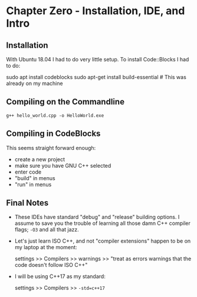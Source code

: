 # Chapter Zero - Installation, IDE, and Intro

## Installation

With Ubuntu 18.04 I had to do very little setup. To install Code::Blocks I had to do:

sudo apt install codeblocks
sudo apt-get install build-essential  # This was already on my machine

## Compiling on the Commandline

    g++ hello_world.cpp -o HelloWorld.exe

## Compiling in CodeBlocks

This seems straight forward enough:

* create a new project
* make sure you have GNU C++ selected
* enter code
* "build" in menus
* "run" in menus

## Final Notes

* These IDEs have standard "debug" and "release" building options. I assume to save you the trouble of learning all those damn C++ compiler flags; `-O3` and all that jazz.

* Let's just learn ISO C++, and not "compiler extensions" happen to be on my laptop at the moment:

    settings >> Compilers >> warnings >> "treat as errors warnings that the code doesn't follow ISO C++"

* I will be using C++17 as my standard:

    settings >> Compilers >> `-std=c++17`
